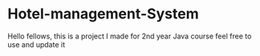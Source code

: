 # Hotel-management-System
Hello fellows, this is a project I made for 2nd year Java course feel free to use and update it
